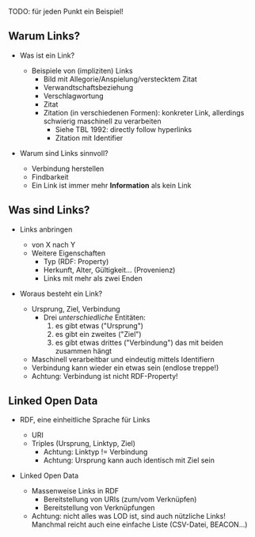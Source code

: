TODO: für jeden Punkt ein Beispiel!

## Warum Links?

* Was ist ein Link?
    * Beispiele von (impliziten) Links
        * Bild mit Allegorie/Anspielung/verstecktem Zitat
        * Verwandtschaftsbeziehung
        * Verschlagwortung
        * Zitat
        * Zitation (in verschiedenen Formen): konkreter Link,
          allerdings schwierig maschinell zu verarbeiten
            * Siehe TBL 1992: directly follow hyperlinks
            * Zitation mit Identifier

* Warum sind Links sinnvoll?
    * Verbindung herstellen
    * Findbarkeit
    * Ein Link ist immer mehr **Information** als kein Link

## Was sind Links?

* Links anbringen
    * von X nach Y
    * Weitere Eigenschaften
        * Typ (RDF: Property)
        * Herkunft, Alter, Gültigkeit... (Provenienz)
        * Links mit mehr als zwei Enden

* Woraus besteht ein Link?
    * Ursprung, Ziel, Verbindung
        * Drei *unterschiedliche* Entitäten:
            1. es gibt etwas ("Ursprung")
            2. es gibt ein zweites ("Ziel")
            3. es gibt etwas drittes ("Verbindung") das mit 
               beiden zusammen hängt
    * Maschinell verarbeitbar und eindeutig mittels Identifiern
    * Verbindung kann wieder ein etwas sein (endlose treppe!)
    * Achtung: Verbindung ist nicht RDF-Property!

## Linked Open Data

* RDF, eine einheitliche Sprache für Links
    * URI
    * Triples (Ursprung, Linktyp, Ziel)
        * Achtung: Linktyp != Verbindung
        * Achtung: Ursprung kann auch identisch mit Ziel sein

* Linked Open Data
    * Massenweise Links in RDF
        * Bereitstellung von URIs (zum/vom Verknüpfen)
        * Bereitstellung von Verknüpfungen
    * Achtung: nicht alles was LOD ist, sind auch nützliche Links!
        Manchmal reicht auch eine einfache Liste (CSV-Datei, BEACON...)



